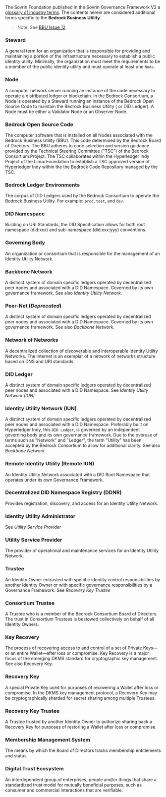 The Sovrin Foundation published in the Sovrin Governance Framework V2 a [glossary of industry terms](https://docs.google.com/document/d/1gfIz5TT0cNp2kxGMLFXr19x1uoZsruUe_0glHst2fZ8). The contents herein are considered additional terms specific to the **Bedrock Business Utility**.

>Note: See [BBU Issue 12](https://github.com/bedrock-consortium/bbu-gf/issues/12)

### Steward
A general term for an organization that is responsible for providing and maintaining a portion of the infrastructure necessary to establish a public identity utility. Minimally, the organization must meet the requirements to be a member of the public identity utility and must operate at least one ```Node```.

### Node
A computer network server running an instance of the code necessary to operate a distributed ledger or blockchain. In the Bedrock Consortium, a Node is operated by a Steward running an instance of the Bedrock Open Source Code to maintain the Bedrock Business Utility ( or DID Ledger). A Node must be either a Validator Node or an Observer Node.

### Bedrock Open Source Code
The computer software that is installed on all Nodes associated with the Bedrock Business Utility (BBU). This code determined by the Bedrock Board of Directors. The BBU adheres to code selection and version guidance provided by the Technical Steering Committee ("TSC") of the Bedrock Consortium Project. The TSC collaborates within the Hyperledger Indy Project of the Linux Foundation to establish a TSC approved version of Hyperledger Indy within the the Bedrock Code Repository managed by the TSC.

### Bedrock Ledger Environments
The corpus of DID Ledgers used by the Bedrock Consortium to operate the Bedrock Business Utility. For example: ```prod```, ```test```, and ```dev```.

### DID Namespace

Building on URI Standards, the DID Specification allows for both  root namespace (did:xxx) and sub-namespace (did:xxx:yyy) conventions.

### Governing Body

An organization or consortium that is responsible for the management of an Identity Utility Network.

### Backbone Network

A distinct system of domain specific ledgers operated by decentralized peer nodes and associated with a DID Namespace. Governed by its own governance framework. See also *Identity Utility Network*.

### Peer-Net (*Deprecated*)

A distinct system of domain specific ledgers operated by decentralized peer nodes and associated with a DID Namespace. Governed by its own governance framework. See also *Backbone Network*.

### Network of Networks

A decentralized collection of discoverable and interoperable Identity Utility Networks. The internet is an exemplar of a network of networks structure based on DNS and URI standards.

### DID Ledger
A distinct system of domain specific ledgers operated by decentralized peer nodes and associated with a DID Namespace.
See *Identity Utility Network (IUN)*

### Identity Utility Network (IUN)

A distinct system of domain specific ledgers operated by decentralized peer nodes and associated with a DID Namespace.
Preferably built on Hyperledger Indy, this ```DID Ledger```, is governed by an independent governing body and its own governance framework. Due to the overuse of terms such as "Network" and "Ledger", the term "Utility" has been accepted by the Bedrock Consortium to allow for additional clarity. See also *Backbone Network*.

### Remote Identity Utility (Remote IUN)

An Identity Utility Network associated with a DID Root Namespace that operates under its own Governance Framework.

### Decentralized DID Namespace Registry (DDNR)

Provides registration, discovery, and access for an Identity Utility Network.

### Identity Utility Administrator

See *Utility Service Provider*

### Utility Service Provider

The provider of operational and maintenance services for an Identity Utility Network.

### Trustee
An Identity Owner entrusted with specific identity control responsibilities by another Identity Owner or with specific governance responsibilities by a Governance Framework. See *Recovery Key Trustee*

### Consortium Trustee
A Trustee who is a member of the Bedrock Consortium Board of Directors. The trust in Consortium Trustees is bestowed collectively on behalf of all Identity Owners.

### Key Recovery
The process of recovering access to and control of a set of Private Keys—or an entire Wallet—after loss or compromise. Key Recovery is a major focus of the emerging DKMS standard for cryptographic key management. See also Recovery Key.

### Recovery Key
A special Private Key used for purposes of recovering a Wallet after loss or compromise. In the DKMS key management protocol, a Recovery Key may be cryptographically sharded for secret sharing among multiple Trustees.

### Recovery Key Trustee
A Trustee trusted by another Identity Owner to authorize sharing back a Recovery Key for purposes of restoring a Wallet after loss or compromise.

### Membership Management System
The means by which the Board of Directors tracks membership entitlements and status.

### Digital Trust Ecosystem
An interdependent group of enterprises, people and/or things that share a standardized trust model for mutually beneficial purposes, such as consumer and commercial interactions that are verifiable.
